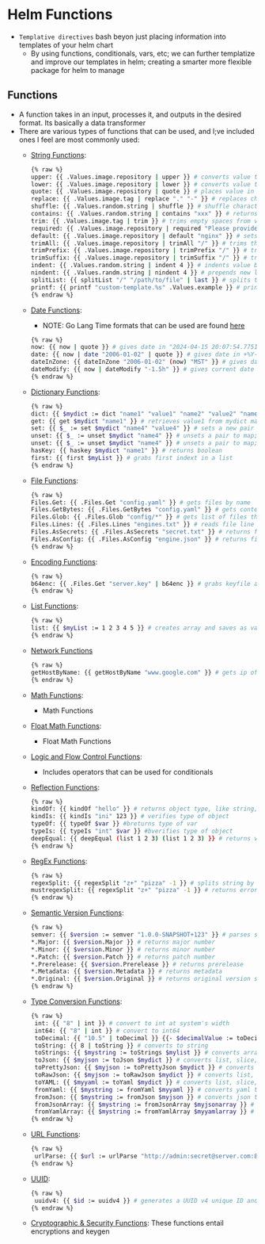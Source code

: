 <h1>Helm Functions</h1>
 
* `Templative directives` bash beyon just placing information into templates of your helm chart
  - By using functions, conditionals, vars, etc; we can further templatize and improve our templates in helm; creating a smarter more flexible package for helm to manage

<h2>Functions</h2>
 
* A function takes in an input, processes it, and outputs in the desired format. Its basically a data transformer
* There are various types of functions that can be used, and I;ve included ones I feel are most commonly used:
  - [String Functions](https://helm.sh/docs/chart_template_guide/function_list/#string-functions):
 
    ```bash
    {% raw %}
    upper: {{ .Values.image.repository | upper }} # converts value to uppercase
    lower: {{ .Values.image.repository | lower }} # converts value to lowercase
    quote: {{ .Values.image.repository | quote }} # places value in quotes
    replace: {{ .Values.image.tag | replace "." "-" }} # replaces characters in value
    shuffle: {{ .Values.random.string | shuffle }} # shuffle characters in value
    contains: {{ .Values.random.string | contains "xxx" }} # returns boolean depending of if value contains specified string
    trim: {{ .Values.image.tag | trim }} # trims empty spaces from value
    required: {{ .Values.image.repository | required "Please provide image repo" }} # requires this value be set, displays string if condition not met
    default: {{ .Values.image.repository | default "nginx" }} # sets default value if not is set in values.yaml
    trimAll: {{ .Values.image.repository | trimAll "/" }} # trims the specified string from anywhere in the value
    trimPrefix: {{ .Values.image.repository | trimPrefix "/" }} # trims specified string from prefix of value
    trimSuffix: {{ .Values.image.repository | trimSuffix "/" }} # trims specified string from suffix of value
    indent: {{ .Values.random.string | indent 4 }} # indents value by 4 spaces
    nindent: {{ .Values.randm.string | nindent 4 }} # prepends new line, then indents 4 spaes
    splitList: {{ splitList "/" "/path/to/file" | last }} # splits the string into a list with a field separator, then grabs the last index in the list
    printf: {{ printf "custom-template.%s" .Values.example }} # prints string based on formatting string and arguments passed 
    {% endraw %}
    ```

  - [Date Functions](https://helm.sh/docs/chart_template_guide/function_list/#date-functions):
    * NOTE: Go Lang Time formats that can be used are found [here](https://eoyebami.github.io/k8s/helm/2024-04-15-helm-date-formats.html)
  
    ```bash
    {% raw %}
    now: {{ now | quote }} # gives date in "2024-04-15 20:07:54.775125162 +0000 UTC m=+0.052137226" format and adds quotes
    date: {{ now | date "2006-01-02" | quote }} # gives date in +%Y-%m-%d format and adds quotes
    dateInZone: {{ dateInZone "2006-01-02" (now) "MST" }} # gives date in +%Y-%m-%d in specified TZ and quotes
    dateModify: {{ now | dateModify "-1.5h" }} # gives current date and removes 1.5h 
    {% endraw %}
    ```

  - [Dictionary Functions](https://helm.sh/docs/chart_template_guide/function_list/#dictionaries-and-dict-functions):
 
    ```bash
    {% raw %}
    dict: {{ $mydict := dict "name1" "value1" "name2" "value2" "name3" "value 3" }} # creates a map with values specified
    get: {{ get $mydict "name1" }} # retrieves value1 from mydict map
    set: {{ $_ := set $mydict "name4" "value4" }} # sets a new pair to map; $_ traps output
    unset: {{ $_ := unset $mydict "name4" }} # unsets a pair to map; $_ traps output
    unset: {{ $_ := unset $mydict "name4" }} # unsets a pair to map; $_ traps output
    hasKey: {{ haskey $mydict "name1" }} # returns boolean
    first: {{ first $myList }} # grabs first indext in a list
    {% endraw %}
    ```
    
  - [File Functions](https://helm.sh/docs/chart_template_guide/builtin_objects/):
   
    ```bash
    {% raw %}
    Files.Get: {{ .Files.Get "config.yaml" }} # gets files by name
    Files.GetBytes: {{ .Files.GetBytes "config.yaml" }} # gets content of files as bytes
    Files.Glob: {{ .Files.Glob "config/*" }} # gets list of files that match this pattern
    Files.Lines: {{ .Files.Lines "engines.txt" }} # reads file line by line, for functions iterating over lines in a file
    Files.AsSecrets: {{ .Files.AsSecrets "secret.txt" }} # returns file body as base64encoded string
    Files.AsConfig: {{ .Files.AsConfig "engine.json" }} # returns file body as yaml map
    {% endraw %}
    ```
 
  - [Encoding Functions](https://helm.sh/docs/chart_template_guide/function_list/#encoding-functions):
     
    ```bash
    {% raw %}
    b64enc: {{ .Files.Get "server.key" | b64enc }} # grabs keyfile and encodes 
    {% endraw %}
    ```

  - [List Functions](https://helm.sh/docs/chart_template_guide/function_list/#lists-and-list-functions):

    ```bash
    {% raw %}
    list: {{ $myList := 1 2 3 4 5 }} # creates array and saves as var
    {% endraw %}
    ```

  - [Network Functions](https://helm.sh/docs/chart_template_guide/function_list/#network-functions)
 
    ```bash
    {% raw %}
    getHostByName: {{ getHostByName "www.google.com" }} # gets ip of given domain
    {% endraw %}
    ```

  - [Math Functions](https://helm.sh/docs/chart_template_guide/function_list/#math-functions):
    * Math Functions

  - [Float Math Functions](https://helm.sh/docs/chart_template_guide/function_list/#math-functions):
    * Float Math Functions

  - [Logic and Flow Control Functions](https://helm.sh/docs/chart_template_guide/function_list/#logic-and-flow-control-functions):
    * Includes operators that can be used for conditionals

  - [Reflection Functions](https://helm.sh/docs/chart_template_guide/function_list/#reflection-functions):
 
    ```bash
    {% raw %}
    kindOf: {{ kindOf "hello" }} # returns object type, like string, slice, int64, and bool
    kindIs: {{ kindIs "ini" 123 }} # verifies type of object
    typeOf: {{ typeOf $var }} #breturns type of var
    typeIs: {{ typeIs "int" $var }} #bverifies type of object
    deepEqual: {{ deepEqual (list 1 2 3) (list 1 2 3) }} # returns var depending on if 2 values are deeply equal
    {% endraw %}
    ```

  - [RegEx Functions](https://helm.sh/docs/chart_template_guide/function_list/#regular-expressions):
 
    ```bash
    {% raw %}
    regexSplit: {{ regexSplit "z+" "pizza" -1 }} # splits string by experssions and returns slices of the string, -1 returns all
    mustregexSplit: {{ regexSplit "z+" "pizza" -1 }} # returns error of template engine if theres a problem
    {% endraw %}
    ```

  - [Semantic Version Functions](https://helm.sh/docs/chart_template_guide/function_list/#semantic-version-functions):
 
    ```bash
    {% raw %}
    semver: {{ $version := semver "1.0.0-SNAPSHOT+123" }} # parses string to semantic version
    *.Major: {{ $version.Major }} # returns major number
    *.Minor: {{ $version.Minor }} # returns minor number
    *.Patch: {{ $version.Patch }} # returns patch number
    *.Prerelease: {{ $version.Prerelease }} # returns prerelease
    *.Metadata: {{ $version.Metadata }} # returns metadata
    *.Original: {{ $version.Original }} # returns original version string
    {% endraw %}
    ```

  - [Type Conversion Functions](https://helm.sh/docs/chart_template_guide/function_list/#type-conversion-functions):
 
    ```bash
    {% raw %}
     int: {{ "8" | int }} # convert to int at system's width
     int64: {{ "8" | int }} # convert to int64
     toDecimal: {{ "10.5" | toDecimal }} {{- $decimalValue := toDecimal "10.5" }} # converts string to decimal
     toString: {{ 8 | toString }} # converts to string
     toStrings: {{ $mystring := toStrings $mylist }} # converts array to list of strings
     toJson: {{ $myjson := toJson $mydict }} # converts list, slice, array, dict, or object, to json
     toPrettyJson: {{ $myjson := toPrettyJson $mydict }} # converts list, slice, array, dict, or object, to indented json
     toRawJson: {{ $myjson := toRawJson $mydict }} # converts list, slice, array, dict, or object, to unescaped json
     toYAML: {{ $myyaml := toYaml $mydict }} # converts list, slice, array, dict, or object, to yaml
     fromYaml: {{ $mystring := fromYaml $myyaml }} # converts yaml to string, which you can call like $mystring.name
     fromJson: {{ $mystring := fromJson $myjson }} # converts json to string, which you can call like $mystring.name
     fromJsonArray: {{ $mystring := fromJsonArray $myjsonarray }} # converts json array to list, which you can call similarly to fromJson, range condition will be needed
     fromYamlArray: {{ $mystring := fromYamlArray $myyamlarray }} # converts yaml array to list, which you can call similarly to fromYaml, range condition will be needed
    {% endraw %}
    ```

  - [URL Functions](https://helm.sh/docs/chart_template_guide/function_list/#url-functions):
  
    ```bash
    {% raw %}
     urlParse: {{ $url := urlParse "http://admin:secret@server.com:8080/api?list=false#anchor" }} # returns dict, which values for scheme, host, path, query, opaque, fragment, and userinfo
    {% endraw %}
    ```

  - [UUID](https://helm.sh/docs/chart_template_guide/function_list/#uuid-functions):
 
    ```bash
    {% raw %}
     uuidv4: {{ $id := uuidv4 }} # generates a UUID v4 unique ID and saves it to a var
    {% endraw %}
    ```

  - [Cryptographic & Security Functions](https://helm.sh/docs/chart_template_guide/function_list/#cryptographic-and-security-functions):
     These functions entail encryptions and keygen
